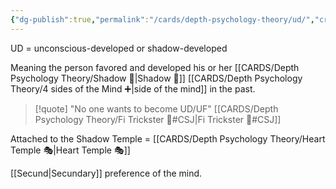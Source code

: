 ```yaml
---
{"dg-publish":true,"permalink":"/cards/depth-psychology-theory/ud/","created":"2023-01-12T14:08:31.700+01:00","updated":"2023-04-10T17:22:22.988+02:00"}
---
```



UD = unconscious-developed or shadow-developed

Meaning the person favored and developed his or her [[CARDS/Depth Psychology Theory/Shadow 👤\|Shadow 👤]] [[CARDS/Depth Psychology Theory/4 sides of the Mind ➕\|side of the mind]] in the past. 

> [!quote]
"No one wants to become UD/UF"
[[CARDS/Depth Psychology Theory/Fi Trickster 🤡#CSJ\|Fi Trickster 🤡#CSJ]]

Attached to the Shadow Temple = [[CARDS/Depth Psychology Theory/Heart Temple 🎭\|Heart Temple 🎭]]

[[Secund\|Secundary]] preference of the mind. 
